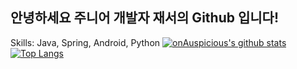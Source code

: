 ## 안녕하세요 주니어 개발자 재서의 Github 입니다!

Skills: Java, Spring, Android, Python
[![onAuspicious's github stats](https://github-readme-stats.vercel.app/api?username=onAuspicious&theme=graywhite)](https://github.com/anuraghazra/github-readme-stats)
[![Top Langs](https://github-readme-stats.vercel.app/api/top-langs/?username=onAuspicious&theme=graywhite)](https://github.com/anuraghazra/github-readme-stats)
